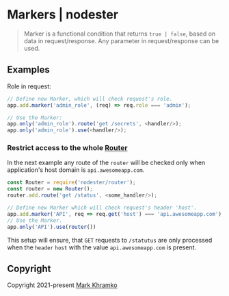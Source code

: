 # Markers | nodester

> Marker is a functional condition that returns `true | false`, based on data in request/response. Any parameter in request/response can be used.

## Examples

Role in request:

```js
// Define new Marker, which will check request's role.
app.add.marker('admin_role', (req) => req.role === 'admin');

// Use the Marker:
app.only('admin_role').route('get /secrets', <handler/>);
app.only('admin_role').use(<handler/>);
```

### Restrict access to the whole [Router](Routing.md)

In the next example any route of the `router` will be checked only when application's host domain is `api.awesomeapp.com`.

```js
const Router = require('nodester/router');
const router = new Router();
router.add.route('get /status', <some_handler/>);

// Define new Marker which will check request's header 'host'.
app.add.marker('API', req => req.get('host') === 'api.awesomeapp.com');
// Use the Marker.
app.only('API').use(router())
```

This setup will ensure, that `GET` requests to `/statutus` are only processed when the `header` `host` with the value `api.awesomeapp.com` is present.

## Copyright
Copyright 2021-present [Mark Khramko](https://github.com/MarkKhramko)
